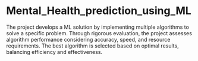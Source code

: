 # Mental_Health_prediction_using_ML
The project develops a ML solution by implementing multiple algorithms to solve a specific problem. Through rigorous evaluation, the project assesses algorithm performance considering accuracy, speed, and resource requirements. The best algorithm is selected based on optimal results, balancing efficiency and effectiveness.
